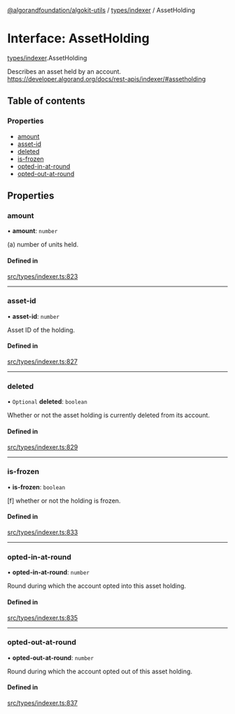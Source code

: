 [@algorandfoundation/algokit-utils](../README.md) / [types/indexer](../modules/types_indexer.md) / AssetHolding

# Interface: AssetHolding

[types/indexer](../modules/types_indexer.md).AssetHolding

Describes an asset held by an account. https://developer.algorand.org/docs/rest-apis/indexer/#assetholding

## Table of contents

### Properties

- [amount](types_indexer.AssetHolding.md#amount)
- [asset-id](types_indexer.AssetHolding.md#asset-id)
- [deleted](types_indexer.AssetHolding.md#deleted)
- [is-frozen](types_indexer.AssetHolding.md#is-frozen)
- [opted-in-at-round](types_indexer.AssetHolding.md#opted-in-at-round)
- [opted-out-at-round](types_indexer.AssetHolding.md#opted-out-at-round)

## Properties

### amount

• **amount**: `number`

(a) number of units held.

#### Defined in

[src/types/indexer.ts:823](https://github.com/algorandfoundation/algokit-utils-ts/blob/main/src/types/indexer.ts#L823)

___

### asset-id

• **asset-id**: `number`

Asset ID of the holding.

#### Defined in

[src/types/indexer.ts:827](https://github.com/algorandfoundation/algokit-utils-ts/blob/main/src/types/indexer.ts#L827)

___

### deleted

• `Optional` **deleted**: `boolean`

Whether or not the asset holding is currently deleted from its account.

#### Defined in

[src/types/indexer.ts:829](https://github.com/algorandfoundation/algokit-utils-ts/blob/main/src/types/indexer.ts#L829)

___

### is-frozen

• **is-frozen**: `boolean`

[f] whether or not the holding is frozen.

#### Defined in

[src/types/indexer.ts:833](https://github.com/algorandfoundation/algokit-utils-ts/blob/main/src/types/indexer.ts#L833)

___

### opted-in-at-round

• **opted-in-at-round**: `number`

Round during which the account opted into this asset holding.

#### Defined in

[src/types/indexer.ts:835](https://github.com/algorandfoundation/algokit-utils-ts/blob/main/src/types/indexer.ts#L835)

___

### opted-out-at-round

• **opted-out-at-round**: `number`

Round during which the account opted out of this asset holding.

#### Defined in

[src/types/indexer.ts:837](https://github.com/algorandfoundation/algokit-utils-ts/blob/main/src/types/indexer.ts#L837)

